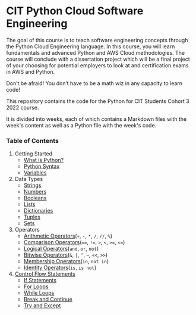 # CIT Python Cloud Software Engineering

The goal of this course is to teach software engineering concepts through the Python Cloud Engineering language. In this course, you will learn fundamentals and advanced Python and AWS Cloud methodologies. The course will conclude with a dissertation project which will be a final project of your choosing for potential employers to look at and certification exams in AWS and Python.

Don’t be afraid! You don’t have to be a math wiz in any capacity to learn code!

This repository contains the code for the Python for CIT Students Cohort 3 2022 course.

It is divided into weeks, each of which contains a Markdown files with the week's content as well as a Python file with the week's code.


### Table of Contents

1. Getting Started
   * [What is Python?](week1/what\_is\_python.md)
   * [Python Syntax](week1/python\_syntax.md)
   * [Variables](week1/variables.md)
2. Data Types
   * [Strings](week1/strings.md)
   * [Numbers](week1/numbers/numbers.md)
   * [Booleans](week1/booleans/booleans.md)
   * [Lists](week2/lists/lists.md)
   * [Dictionaries](week2/dict/dictionaries.md)
   * [Tuples](week2/tuples/tuples.md)
   * [Sets](week2/sets/sets.md)
3. Operators
   * [Arithmetic Operators](week2/operators/arithmetic\README.md)(`+`, `-`, `*`, `/`, `//`, `%`)
   * [Comparison Operators](week2/operators/comparison\README.md)(`==`, `!=`, `>`, `<`, `>=`, `<=`)
   * [Logical Operators](week2/operators/logical\README.md)(`and`, `or`, `not`)
   * [Bitwise Operators](week2/operators/bitwise\README.md)(`&`, `|`, `^`, `~`, `<<`, `>>`)
   * [Membership Operators](week2/operators/membership\README.md)(`in`, `not in`)
   * [Identity Operators](week2/operators/identity\README.md)(`is`, `is not`)
4. [Control Flow Statements](week2/control\_flow/control\_flow.md)
   * [If Statements](week2/control\_flow/if\_statements.md)
   * [For Loops](week2/control\_flow/for\_loops.md)
   * [While Loops](week2/control\_flow/while\_loops.md)
   * [Break and Continue](week2/control\_flow/break\_and\_continue.md)
   * [Try and Except](week2/control\_flow/try\_and\_except.md)
